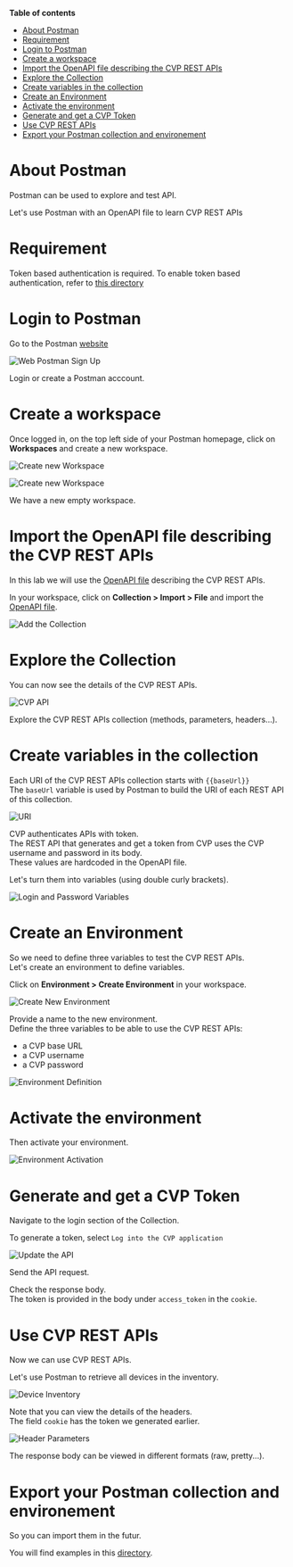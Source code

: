 **Table of contents**

- [About Postman](#about-postman)
- [Requirement](#requirement)
- [Login to Postman](#login-to-postman)
- [Create a workspace](#create-a-workspace)
- [Import the OpenAPI file describing the CVP REST APIs](#import-the-openapi-file-describing-the-cvp-rest-apis)
- [Explore the Collection](#explore-the-collection)
- [Create variables in the collection](#create-variables-in-the-collection)
- [Create an Environment](#create-an-environment)
- [Activate the environment](#activate-the-environment)
- [Generate and get a CVP Token](#generate-and-get-a-cvp-token)
- [Use CVP REST APIs](#use-cvp-rest-apis)
- [Export your Postman collection and environement](#export-your-postman-collection-and-environement)

# About Postman

Postman can be used to explore and test API.

Let's use Postman with an OpenAPI file to learn CVP REST APIs

# Requirement

Token based authentication is required. To enable token based authentication, refer to [this directory](../../Token%20based%20authentication)

# Login to Postman

Go to the Postman [website](https://web.postman.co/home)

![Web Postman Sign Up](../../Images/Postman_Step0.png)

Login or create a Postman acccount.

# Create a workspace

Once logged in, on the top left side of your Postman homepage, click on **Workspaces** and create a new workspace.

![Create new Workspace](../../Images/Postman_Step1.png)

![Create new Workspace](../../Images/Postman_Step2.png)

We have a new empty workspace.

# Import the OpenAPI file describing the CVP REST APIs

In this lab we will use the [OpenAPI file](cvp-openapi.yaml) describing the CVP REST APIs.

In your workspace, click on **Collection > Import > File** and import the [OpenAPI file](cvp-openapi.yaml).

![Add the Collection](../../Images/Postman_Step3.png)

# Explore the Collection

You can now see the details of the CVP REST APIs.

![CVP API](../../Images/Postman_Step4.png)

Explore the CVP REST APIs collection (methods, parameters, headers...).

# Create variables in the collection

Each URI of the CVP REST APIs collection starts with `{{baseUrl}}`  
The `baseUrl` variable is used by Postman to build the URI of each REST API of this collection.

![URI](../../Images/Postman_Step9.png)

CVP authenticates APIs with token.  
The REST API that generates and get a token from CVP uses the CVP username and password in its body.  
These values are hardcoded in the OpenAPI file.  

Let's turn them into variables (using double curly brackets).

![Login and Password Variables](../../Images/Postman_Step10.png)

# Create an Environment

So we need to define three variables to test the CVP REST APIs.  
Let's create an environment to define variables.  

Click on **Environment > Create Environment** in your workspace.

![Create New Environment](../../Images/Postman_Step5.png)

Provide a name to the new environment.  
Define the three variables to be able to use the CVP REST APIs:

- a CVP base URL
- a CVP username
- a CVP password

![Environment Definition](../../Images/Postman_Step11.png)

# Activate the environment

Then activate your environment.

![Environment Activation](../../Images/Postman_Step6.png)

# Generate and get a CVP Token

Navigate to the login section of the Collection.

To generate a token, select `Log into the CVP application`

![Update the API](../../Images/Postman_Step8.png)

Send the API request.

Check the response body.  
The token is provided in the body under `access_token` in the `cookie`.

# Use CVP REST APIs

Now we can use CVP REST APIs.  

Let's use Postman to retrieve all devices in the inventory.

![Device Inventory](../../Images/Postman_Step7.png)

Note that you can view the details of the headers.  
The field `cookie` has the token we generated earlier.

![Header Parameters](../../Images/Postman_Step12.png)

The response body can be viewed in different formats (raw, pretty...).

# Export your Postman collection and environement

So you can import them in the futur.

You will find examples in this [directory](Examples).  
